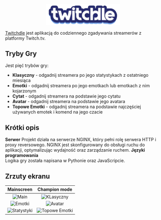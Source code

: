 
<p align="center">
  <img src="/streamek/static/images/logo.png" width="240"/>
</p>


[Twitchdle](https://www.twitchdle.com) jest aplikacją do codziennego zgadywania streamerów z platformy Twitch.tv.

## Tryby Gry

Jest pięć trybów gry:
- **Klasyczny** - odgadnij streamera po jego statystykach z ostatniego miesiąca
- **Emotki** - odgadnij streamera po jego emotkach lub emotkach z nim kojarzonym
- **Cytat** - odgadnij streamera na podstawie jego cytatu
- **Avatar** - odgadnij streamera na podstawie jego avatara 
- **Topowe Emotki** - odgadnij streamera na podstawie najczęściej używanych emotek i komend na jego czacie

## Krótki opis
**Serwer**
Projekt działa na serwerze NGINX, który pełni rolę serwera HTTP i proxy reversowego. NGINX jest skonfigurowany do obsługi ruchu do aplikacji, optymalizując wydajność oraz zarządzanie ruchem.
**Języki programowania**
<br>
Logika gry została napisana w Pythonie oraz JavaScripcie.

## Zrzuty ekranu
|                   Mainscreen                  |                    Champion mode                |
:----------------------------------------------:|:------------------------------------------------:
![Main](https://github.com/user-attachments/assets/98130580-28f8-402a-be6e-a9368f2dd3d3) | ![KLasyczny](https://github.com/user-attachments/assets/d184017f-6af6-44b0-ab0f-df270b25db7b)
![Emotki](https://github.com/user-attachments/assets/caaaff17-9459-4254-9219-cbcf89214144) | ![Avatar](https://github.com/user-attachments/assets/2dd7e552-aea8-4578-a600-d1799d91357a)
![Statystyki](https://github.com/user-attachments/assets/c7d6b88e-85e3-434e-bf6e-1d670cfd6e92) | ![Topowe Emotki](https://github.com/user-attachments/assets/01d84630-679c-4ef4-b36b-22ddcff9a02c)





